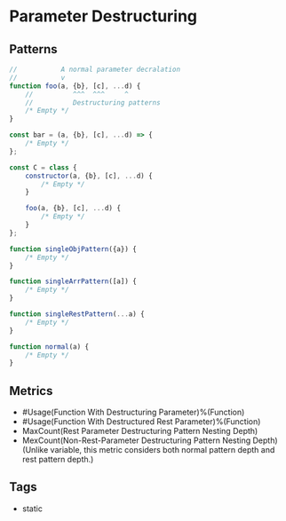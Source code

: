 # Parameter Destructuring

## Patterns

```js
//           A normal parameter decralation
//           v
function foo(a, {b}, [c], ...d) {
    //          ^^^  ^^^     ^
    //          Destructuring patterns
    /* Empty */
}

const bar = (a, {b}, [c], ...d) => {
    /* Empty */
};

const C = class {
    constructor(a, {b}, [c], ...d) {
        /* Empty */
    }

    foo(a, {b}, [c], ...d) {
        /* Empty */
    }
};

function singleObjPattern({a}) {
    /* Empty */
}

function singleArrPattern([a]) {
    /* Empty */
}

function singleRestPattern(...a) {
    /* Empty */
}

function normal(a) {
    /* Empty */
}
```

## Metrics

* #Usage(Function With Destructuring Parameter)%(Function)
* #Usage(Function With Destructured Rest Parameter)%(Function)
* MaxCount(Rest Parameter Destructuring Pattern Nesting Depth)
* MexCount(Non-Rest-Parameter Destructuring Pattern Nesting Depth) (Unlike variable, this
  metric considers both normal pattern depth and rest pattern depth.)

## Tags

* static
